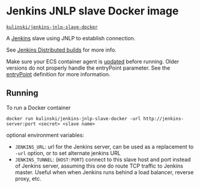 # Jenkins JNLP slave Docker image

[`kulinski/jenkins-jnlp-slave-docker`](https://hub.docker.com/r/kulinski/jenkins-jnlp-slave-docker/)

A [Jenkins](https://jenkins-ci.org) slave using JNLP to establish connection.

See [Jenkins Distributed builds](https://wiki.jenkins-ci.org/display/JENKINS/Distributed+builds) for more info.

Make sure your ECS container agent is [updated](http://docs.aws.amazon.com/AmazonECS/latest/developerguide/ecs-agent-update.html) before running. Older versions do not properly handle the entryPoint parameter. See the [entryPoint](http://docs.aws.amazon.com/AmazonECS/latest/developerguide/task_definition_parameters.html#container_definitions) definition for more information.

## Running

To run a Docker container

    docker run kulinski/jenkins-jnlp-slave-docker -url http://jenkins-server:port <secret> <slave name>

optional environment variables:

* `JENKINS_URL`: url for the Jenkins server, can be used as a replacement to `-url` option, or to set alternate jenkins URL
* `JENKINS_TUNNEL`: (`HOST:PORT`) connect to this slave host and port instead of Jenkins server, assuming this one do route TCP traffic to Jenkins master. Useful when when Jenkins runs behind a load balancer, reverse proxy, etc.

